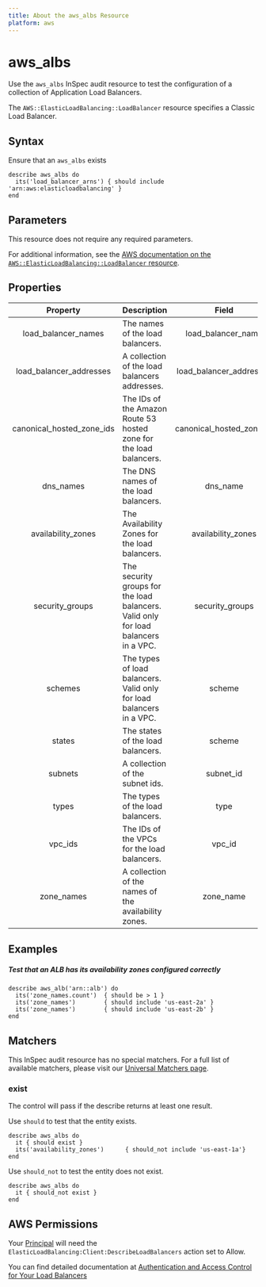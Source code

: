 ```yaml
---
title: About the aws_albs Resource
platform: aws
---
```


# aws_albs

Use the `aws_albs` InSpec audit resource to test the configuration of a collection of Application Load Balancers.

The `AWS::ElasticLoadBalancing::LoadBalancer` resource specifies a Classic Load Balancer.

## Syntax

Ensure that an `aws_albs` exists

    describe aws_albs do
      its('load_balancer_arns') { should include 'arn:aws:elasticloadbalancing' }
    end

## Parameters

This resource does not require any required parameters.

For additional information, see the [AWS documentation on the `AWS::ElasticLoadBalancing::LoadBalancer` resource](https://docs.aws.amazon.com/AWSCloudFormation/latest/UserGuide/aws-properties-ec2-elb.html).

## Properties

| Property  | Description | Field |
| :---: | :--- | :---: |
| load_balancer_names | The names of the load balancers. | load_balancer_name |
| load_balancer_addresses | A collection of the load balancers addresses. | load_balancer_addresses |
| canonical_hosted_zone_ids | The IDs of the Amazon Route 53 hosted zone for the load balancers. | canonical_hosted_zone_id |
| dns_names | The DNS names of the load balancers. | dns_name |
| availability_zones | The Availability Zones for the load balancers. | availability_zones |
| security_groups | The security groups for the load balancers. Valid only for load balancers in a VPC. | security_groups |
| schemes | The types of load balancers. Valid only for load balancers in a VPC. | scheme |
| states | The states of the load balancers. | scheme |
| subnets | A collection of the subnet ids. | subnet_id |
| types | The types of the load balancers. | type |
| vpc_ids | The IDs of the VPCs for the load balancers. | vpc_id |
| zone_names | A collection of the names of the availability zones. | zone_name |

## Examples

##### Test that an ALB has its availability zones configured correctly
    describe aws_alb('arn::alb') do
      its('zone_names.count')  { should be > 1 }
      its('zone_names')        { should include 'us-east-2a' }
      its('zone_names')        { should include 'us-east-2b' }
    end

## Matchers

This InSpec audit resource has no special matchers. For a full list of available matchers, please visit our [Universal Matchers page](https://www.inspec.io/docs/reference/matchers/).

### exist

The control will pass if the describe returns at least one result.

Use `should` to test that the entity exists.

    describe aws_albs do
      it { should exist }
      its('availability_zones')      { should_not include 'us-east-1a'}
    end

Use `should_not` to test the entity does not exist.

    describe aws_albs do
      it { should_not exist }
    end

## AWS Permissions

Your [Principal](https://docs.aws.amazon.com/IAM/latest/UserGuide/intro-structure.html#intro-structure-principal) will need the `ElasticLoadBalancing:Client:DescribeLoadBalancers` action set to Allow.

You can find detailed documentation at [Authentication and Access Control for Your Load Balancers](https://docs.aws.amazon.com/elasticloadbalancing/latest/userguide/load-balancer-authentication-access-control.html)
